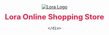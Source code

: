 <head>
  <meta charset="UTF-8">
  <title>Lora Online Shopping Store</title>
  <style>
		/* Your existing CSS styles here */

		h1 {
			color: #db1d49; /* Set the color of the heading to #db1d49 */
		}
	</style>
  <link rel="icon" href="Lora logo test png.png" type="lora logo white.png">
  <style>
    
    
}
  </style>
<!DOCTYPE html>
<html>
<head>
  <title>My HTML Page</title>
  <style>
    body {
      margin: 0;
      padding: 0;
    }
    
    .cover-section {
      background-image: url("FB cover new2.jpg");
      background-size: cover;
      background-position: center;
      background-repeat: no-repeat;
      height: 300px; /* Adjust the height as needed */
      display: flex;
      align-items: center;
      justify-content: center;
    }
    
    .logo {
      text-align: center;
    }
    
    .website-name {
      color: #db1d49;
      font-size: 24px;
      margin-top: 10px;
    }
  </style>
</head>
<body>
  <div class="cover-section"><div class="logo">
  <a href="website2.html">
    <img src="Lora logo test png.png" alt="Lora Logo" width="200" height="200">
  </a>
      <h1 class="website-name">Lora Online Shopping Store</h1>
      
    </div>
  </div>
  
  <!-- Rest of your HTML content goes here -->
</body>
</html>
<!DOCTYPE html>
<html>
<head>
    <title>Shop Now</title>
    <style>
        @keyframes blink {
            0% {
                opacity: 1;
            }
            50% {
                opacity: 0;
            }
            100% {
                opacity: 1;
            }
        }

        /* Add CSS styles to position the blinking button */
        #shop-now-button {
            position: absolute;
            top: 170px;
            left: 130px;
            z-index: 9999;
            padding: 10px 20px;
            background-color: #da1d48;
            color: #fff;
            font-size: 20px;
            font-weight: bold;
            text-decoration: none;
            border: none;
            cursor: pointer;
            animation: blink 1s infinite;
        }
    </style>
</head>
<body>
    <div class="cover-area">
        <!-- Your cover area content goes here -->
    </div>

    <a href="Products test 02.html" id="shop-now-button">Shop Now</a>
</body>
</html>


   
  </header>
</body>

	<style>
		body {
			font-family: Arial, sans-serif;
			margin: 0;
			padding: 0;
		}
		
		header {
			background-color: #ffffff;
			color: #fff;
			padding: 10px;
			text-align: center;
		}
		
		h1 {
			margin: 0;
			font-size: 36px;
		}
		
		nav {
			background-color: #ffffff;
			border: 1px solid #ddd;
			padding: 10px;
		}
		
		nav a {
			display: inline-block;
			padding: 10px;
			text-decoration: none;
			color: #333;
		}
		
		nav a:hover {
			background-color: #ddd;
		}
		
		.container {
			max-width: 1200px;
			margin: 0 auto;
			padding: 20px;
		}
		
		.product {
			display: inline-block;
			width: 300px;
			margin: 20px;
			border: 1px solid #ddd;
			padding: 10px;
			text-align: center;
		}
		
		.product img {
			max-width: 100%;
			height: auto;
			margin-bottom: 10px;
		}
		
		.product h2 {
			margin-top: 0;
			font-size: 24px;
		}
		
		.product p {
			margin: 0;
			font-size: 18px;
			color: #302b2c;
		}
		
		.product button {
			display: black;
			margin: 10px auto;
			padding: 10px 20px;
			background-color: #f21c51;
			color: #000000;
			border: none;
			font-size: 18px;
			cursor: pointer;
		}
		
		.product button:hover {
			background-color: #f21c51;
		}
		
		footer {
			background-color: #f21c51;
			border-top: 1px solid #ddd;
			padding: 10px;
			text-align: center;
			color: #302b2c;
		}
		
		@media (max-width: 768px) {
			.product {
				width: 100%;
			}
		}
	</style>
</head>
<body>
	
</header>
	<nav>
		<a href="#">Home</a>
		<a href="Contact Us.html">Contact Us</a>
		<a href="Products test 02.html">Products</a>
                <a href="Gallery 2.html">Gallery</a>
                <a href="About Us.html">About Us</a>
                

	</nav>
	
	<style>
    .container {
        display: flex;
        flex-wrap: wrap;
        justify-content: center;
    }

    .product {
        flex: 1;
        margin: 10px;
        text-align: center;
    }
</style>
<style>
  a.whatsapp {
    color: #ffffff; /* white color code */
  }
</style>
</style>
<style>
  a.whatsapp {
    color: #ffffff; /* white color code */
  }



		.slideshow-container {
			display: flex;
			justify-content: center; /* Center the images horizontally */
			margin-top: 0px; /* Add margin to move the images down */
		}

		.slideshow-image {
			display: none; /* Hide all images by default */
			width: 1900px; /* Increase the width of the images */
			height: auto; /* Let the height adjust proportionally */
		}

		.slideshow-image.active {
			display: block; /* Display the active image */
		}
	</style>
	<script>
		// JavaScript code for slide effect
		window.addEventListener('load', function() {
			const slideshowImages = document.querySelectorAll('.slideshow-image');
			let currentSlide = 0;

			function showSlide(index) {
				if (index < 0) {
					index = slideshowImages.length - 1;
				} else if (index >= slideshowImages.length) {
					index = 0;
				}

				slideshowImages[currentSlide].classList.remove('active');
				slideshowImages[index].classList.add('active');
				currentSlide = index;
			}

			function nextSlide() {
				showSlide(currentSlide + 1);
			}

			setInterval(nextSlide, 5000); // Automatically move to the next slide every 5 seconds
			showSlide(currentSlide); // Show the initial slide
		});
	</script>
</head>
<body>
	<div class="slideshow-container">
		<img class="slideshow-image" src="gallery-image-16.jpg" alt="Image 16">
                <img class="slideshow-image" src="Plastic bottle 600ml New Design.jpg">
		<img class="slideshow-image" src="gallery-image-15.jpg" alt="Image 15">
		<img class="slideshow-image" src="gallery-image-17.jpg" alt="Image 17">
                <img class="slideshow-image" src="gallery-image-18.jpg" alt="Image 18">
	</div>
<style>
		/* Your existing CSS styles here */

		footer {
			background-color: #f21c51;
			border-top: 1px solid #ddd;
			padding: 5px;
			text-align: center;
			color: #fff; /* Set the text color to white */
		}
	</style>
</head>
<body>
	<!-- Your existing website content here -->

	<footer>
		<p>© 2024 Lora Online Shopping Store. All rights reserved.</p>
	</footer>
</body>
</html>

</body>
</html>
